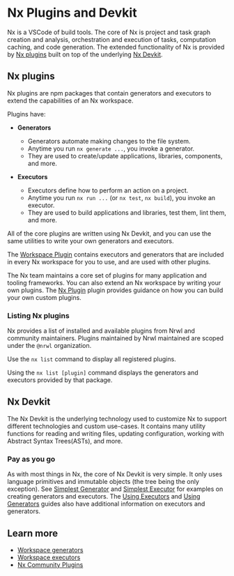 # Nx Plugins and Devkit

Nx is a VSCode of build tools. The core of Nx is project and task graph creation and analysis, orchestration and execution of tasks, computation caching, and code generation. The extended functionality of Nx is provided by [Nx plugins](#nx-plugins) built on top of the underlying [Nx Devkit](#nx-devkit).

## Nx plugins

Nx plugins are npm packages that contain generators and executors to extend the capabilities of an Nx workspace.

Plugins have:

- **Generators**

  - Generators automate making changes to the file system.
  - Anytime you run `nx generate ...`, you invoke a generator.
  - They are used to create/update applications, libraries, components, and more.

- **Executors**

  - Executors define how to perform an action on a project.
  - Anytime you run `nx run ...` (or `nx test`, `nx build`), you invoke an executor.
  - They are used to build applications and libraries, test them, lint them, and more.

All of the core plugins are written using Nx Devkit, and you can use the same utilities to write your own generators and executors.

The [Workspace Plugin](/{{framework}}/workspace/nrwl-workspace-overview) contains executors and generators that are included in every Nx workspace for you to use, and are used with other plugins.

The Nx team maintains a core set of plugins for many application and tooling frameworks. You can also extend an Nx workspace by writing your own plugins. The [Nx Plugin](/{{framework}}/nx-plugin/overview) plugin provides guidance on how you can build your own custom plugins.

### Listing Nx plugins

Nx provides a list of installed and available plugins from Nrwl and community maintainers. Plugins maintained by Nrwl maintained are scoped under the `@nrwl` organization.

Use the `nx list` command to display all registered plugins.

Using the `nx list [plugin]` command displays the generators and executors provided by that package.

## Nx Devkit

The Nx Devkit is the underlying technology used to customize Nx to support different technologies and custom use-cases. It contains many utility functions for reading and writing files, updating configuration, working with Abstract Syntax Trees(ASTs), and more.

### Pay as you go

As with most things in Nx, the core of Nx Devkit is very simple. It only uses language primitives and immutable objects (the tree being the only exception). See [Simplest Generator](/{{framework}}/generators/using-schematics#simplest-generator) and [Simplest Executor](/{{framework}}/executors/using-builders#simplest-executor) for examples on creating generators and executors. The [Using Executors](/{{framework}}/executors/using-builders) and [Using Generators](/{{framework}}/generators/using-schematics) guides also have additional information on executors and generators.

## Learn more

- [Workspace generators](/{{framework}}/generators/workspace-generators)
- [Workspace executors](/{{framework}}/executors/creating-custom-builders)
- [Nx Community Plugins](/community)
